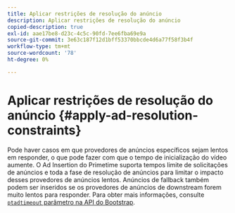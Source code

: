 ```yaml
---
title: Aplicar restrições de resolução do anúncio
description: Aplicar restrições de resolução do anúncio
copied-description: true
exl-id: aae17be8-d23c-4c5c-90fd-7ee6fba69e9a
source-git-commit: 3e63c187f12d1bff53370bbcde4d6a77f58f3b4f
workflow-type: tm+mt
source-wordcount: '78'
ht-degree: 0%

---
```


# Aplicar restrições de resolução do anúncio {#apply-ad-resolution-constraints}

Pode haver casos em que provedores de anúncios específicos sejam lentos em responder, o que pode fazer com que o tempo de inicialização do vídeo aumente. O Ad Insertion do Primetime suporta tempos limite de solicitações de anúncios e toda a fase de resolução de anúncios para limitar o impacto desses provedores de anúncios lentos.  Anúncios de fallback também podem ser inseridos se os provedores de anúncios de downstream forem muito lentos para responder.  Para obter mais informações, consulte [`ptadtimeout` parâmetro na API do Bootstrap](/help/primetime-ad-insertion/technical-reference/bootstrap-api.md).
